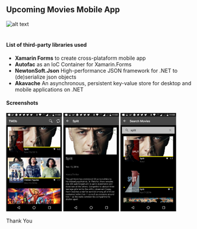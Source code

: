 ## Upcoming Movies Mobile App




![alt text](https://assets.tmdb.org/images/v4/logos/91x81.png "Logo")

#
#### List of third-party libraries used
- **Xamarin Forms** to create cross-plataform mobile app
- **Autofac** as an IoC Container for Xamarin.Forms
- **NewtonSoft.Json** High-performance JSON framework for .NET to (de)serialize json objects
- **Akavache** An asynchronous, persistent key-value store for desktop and mobile applications on .NET 


#### Screenshots
<img src="TMdbApp\Screenshots\Screenshot_20170419-115519.png" width="150"> 
<img src="TMdbApp\Screenshots\Screenshot_20170419-115525.png " width="150">
<img src="TMdbApp\Screenshots\Screenshot_20170419-115538.png " width="150">


Thank You


